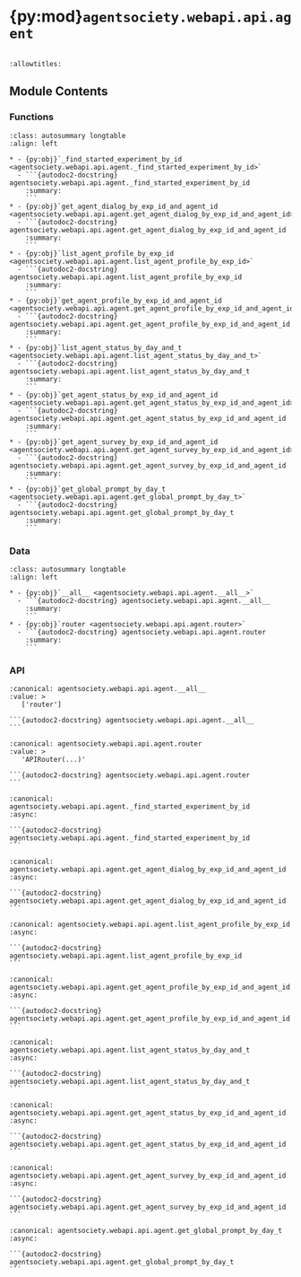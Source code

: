# {py:mod}`agentsociety.webapi.api.agent`

```{py:module} agentsociety.webapi.api.agent
```

```{autodoc2-docstring} agentsociety.webapi.api.agent
:allowtitles:
```

## Module Contents

### Functions

````{list-table}
:class: autosummary longtable
:align: left

* - {py:obj}`_find_started_experiment_by_id <agentsociety.webapi.api.agent._find_started_experiment_by_id>`
  - ```{autodoc2-docstring} agentsociety.webapi.api.agent._find_started_experiment_by_id
    :summary:
    ```
* - {py:obj}`get_agent_dialog_by_exp_id_and_agent_id <agentsociety.webapi.api.agent.get_agent_dialog_by_exp_id_and_agent_id>`
  - ```{autodoc2-docstring} agentsociety.webapi.api.agent.get_agent_dialog_by_exp_id_and_agent_id
    :summary:
    ```
* - {py:obj}`list_agent_profile_by_exp_id <agentsociety.webapi.api.agent.list_agent_profile_by_exp_id>`
  - ```{autodoc2-docstring} agentsociety.webapi.api.agent.list_agent_profile_by_exp_id
    :summary:
    ```
* - {py:obj}`get_agent_profile_by_exp_id_and_agent_id <agentsociety.webapi.api.agent.get_agent_profile_by_exp_id_and_agent_id>`
  - ```{autodoc2-docstring} agentsociety.webapi.api.agent.get_agent_profile_by_exp_id_and_agent_id
    :summary:
    ```
* - {py:obj}`list_agent_status_by_day_and_t <agentsociety.webapi.api.agent.list_agent_status_by_day_and_t>`
  - ```{autodoc2-docstring} agentsociety.webapi.api.agent.list_agent_status_by_day_and_t
    :summary:
    ```
* - {py:obj}`get_agent_status_by_exp_id_and_agent_id <agentsociety.webapi.api.agent.get_agent_status_by_exp_id_and_agent_id>`
  - ```{autodoc2-docstring} agentsociety.webapi.api.agent.get_agent_status_by_exp_id_and_agent_id
    :summary:
    ```
* - {py:obj}`get_agent_survey_by_exp_id_and_agent_id <agentsociety.webapi.api.agent.get_agent_survey_by_exp_id_and_agent_id>`
  - ```{autodoc2-docstring} agentsociety.webapi.api.agent.get_agent_survey_by_exp_id_and_agent_id
    :summary:
    ```
* - {py:obj}`get_global_prompt_by_day_t <agentsociety.webapi.api.agent.get_global_prompt_by_day_t>`
  - ```{autodoc2-docstring} agentsociety.webapi.api.agent.get_global_prompt_by_day_t
    :summary:
    ```
````

### Data

````{list-table}
:class: autosummary longtable
:align: left

* - {py:obj}`__all__ <agentsociety.webapi.api.agent.__all__>`
  - ```{autodoc2-docstring} agentsociety.webapi.api.agent.__all__
    :summary:
    ```
* - {py:obj}`router <agentsociety.webapi.api.agent.router>`
  - ```{autodoc2-docstring} agentsociety.webapi.api.agent.router
    :summary:
    ```
````

### API

````{py:data} __all__
:canonical: agentsociety.webapi.api.agent.__all__
:value: >
   ['router']

```{autodoc2-docstring} agentsociety.webapi.api.agent.__all__
```

````

````{py:data} router
:canonical: agentsociety.webapi.api.agent.router
:value: >
   'APIRouter(...)'

```{autodoc2-docstring} agentsociety.webapi.api.agent.router
```

````

````{py:function} _find_started_experiment_by_id(db: sqlalchemy.ext.asyncio.AsyncSession, exp_id: uuid.UUID) -> agentsociety.webapi.models.experiment.Experiment
:canonical: agentsociety.webapi.api.agent._find_started_experiment_by_id
:async:

```{autodoc2-docstring} agentsociety.webapi.api.agent._find_started_experiment_by_id
```
````

````{py:function} get_agent_dialog_by_exp_id_and_agent_id(request: fastapi.Request, exp_id: uuid.UUID, agent_id: int) -> agentsociety.webapi.models.ApiResponseWrapper[typing.List[agentsociety.webapi.models.agent.ApiAgentDialog]]
:canonical: agentsociety.webapi.api.agent.get_agent_dialog_by_exp_id_and_agent_id
:async:

```{autodoc2-docstring} agentsociety.webapi.api.agent.get_agent_dialog_by_exp_id_and_agent_id
```
````

````{py:function} list_agent_profile_by_exp_id(request: fastapi.Request, exp_id: uuid.UUID) -> agentsociety.webapi.models.ApiResponseWrapper[typing.List[agentsociety.webapi.models.agent.ApiAgentProfile]]
:canonical: agentsociety.webapi.api.agent.list_agent_profile_by_exp_id
:async:

```{autodoc2-docstring} agentsociety.webapi.api.agent.list_agent_profile_by_exp_id
```
````

````{py:function} get_agent_profile_by_exp_id_and_agent_id(request: fastapi.Request, exp_id: uuid.UUID, agent_id: int) -> agentsociety.webapi.models.ApiResponseWrapper[agentsociety.webapi.models.agent.ApiAgentProfile]
:canonical: agentsociety.webapi.api.agent.get_agent_profile_by_exp_id_and_agent_id
:async:

```{autodoc2-docstring} agentsociety.webapi.api.agent.get_agent_profile_by_exp_id_and_agent_id
```
````

````{py:function} list_agent_status_by_day_and_t(request: fastapi.Request, exp_id: uuid.UUID, day: typing.Optional[int] = Query(None, description='the day for getting agent status'), t: typing.Optional[float] = Query(None, description='the time for getting agent status')) -> agentsociety.webapi.models.ApiResponseWrapper[typing.List[agentsociety.webapi.models.agent.ApiAgentStatus]]
:canonical: agentsociety.webapi.api.agent.list_agent_status_by_day_and_t
:async:

```{autodoc2-docstring} agentsociety.webapi.api.agent.list_agent_status_by_day_and_t
```
````

````{py:function} get_agent_status_by_exp_id_and_agent_id(request: fastapi.Request, exp_id: uuid.UUID, agent_id: int) -> agentsociety.webapi.models.ApiResponseWrapper[typing.List[agentsociety.webapi.models.agent.ApiAgentStatus]]
:canonical: agentsociety.webapi.api.agent.get_agent_status_by_exp_id_and_agent_id
:async:

```{autodoc2-docstring} agentsociety.webapi.api.agent.get_agent_status_by_exp_id_and_agent_id
```
````

````{py:function} get_agent_survey_by_exp_id_and_agent_id(request: fastapi.Request, exp_id: uuid.UUID, agent_id: int) -> agentsociety.webapi.models.ApiResponseWrapper[typing.List[agentsociety.webapi.models.agent.ApiAgentSurvey]]
:canonical: agentsociety.webapi.api.agent.get_agent_survey_by_exp_id_and_agent_id
:async:

```{autodoc2-docstring} agentsociety.webapi.api.agent.get_agent_survey_by_exp_id_and_agent_id
```
````

````{py:function} get_global_prompt_by_day_t(request: fastapi.Request, exp_id: uuid.UUID, day: typing.Optional[int] = Query(None, description='the day for getting agent status'), t: typing.Optional[float] = Query(None, description='the time for getting agent status')) -> agentsociety.webapi.models.ApiResponseWrapper[agentsociety.webapi.models.agent.ApiGlobalPrompt]
:canonical: agentsociety.webapi.api.agent.get_global_prompt_by_day_t
:async:

```{autodoc2-docstring} agentsociety.webapi.api.agent.get_global_prompt_by_day_t
```
````
